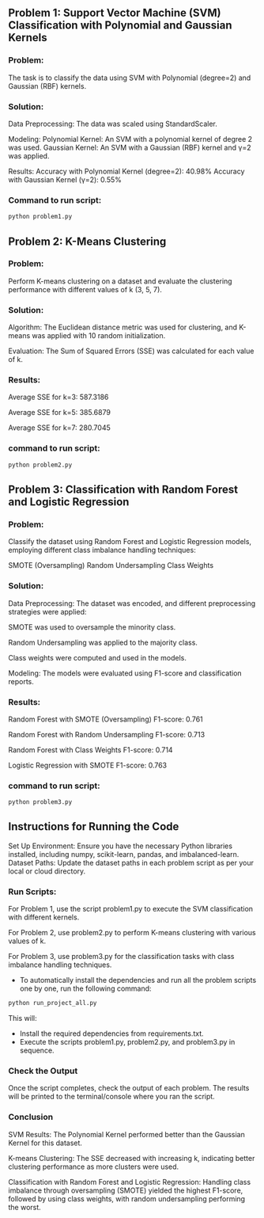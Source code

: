 ## Problem 1: Support Vector Machine (SVM) Classification with Polynomial and Gaussian Kernels

### Problem:
The task is to classify the data using SVM with Polynomial (degree=2) and Gaussian (RBF) kernels.

### Solution:
Data Preprocessing: The data was scaled using StandardScaler.

Modeling:
Polynomial Kernel: An SVM with a polynomial kernel of degree 2 was used.
Gaussian Kernel: An SVM with a Gaussian (RBF) kernel and γ=2 was applied.

Results:
Accuracy with Polynomial Kernel (degree=2): 40.98%
Accuracy with Gaussian Kernel (γ=2): 0.55%

### Command to run script:
```python
python problem1.py
```

## Problem 2: K-Means Clustering
### Problem:
Perform K-means clustering on a dataset and evaluate the clustering performance with different values of k (3, 5, 7).

### Solution:
Algorithm: The Euclidean distance metric was used for clustering, and K-means was applied with 10 random initialization.

Evaluation: The Sum of Squared Errors (SSE) was calculated for each value of k.

### Results:
Average SSE for k=3: 587.3186

Average SSE for k=5: 385.6879

Average SSE for k=7: 280.7045

### command to run script:
```python
python problem2.py
```

## Problem 3: Classification with Random Forest and Logistic Regression
### Problem:
Classify the dataset using Random Forest and Logistic Regression models, employing different class imbalance handling techniques:

SMOTE (Oversampling)
Random Undersampling
Class Weights

### Solution:
Data Preprocessing: The dataset was encoded, and different preprocessing strategies were applied:

SMOTE was used to oversample the minority class.

Random Undersampling was applied to the majority class.

Class weights were computed and used in the models.

Modeling: The models were evaluated using F1-score and classification reports.

### Results:
Random Forest with SMOTE (Oversampling) F1-score: 0.761

Random Forest with Random Undersampling F1-score: 0.713

Random Forest with Class Weights F1-score: 0.714

Logistic Regression with SMOTE F1-score: 0.763

### command to run script:

```python
python problem3.py
```

## Instructions for Running the Code
Set Up Environment: Ensure you have the necessary Python libraries installed, including numpy, scikit-learn, pandas, and imbalanced-learn.
Dataset Paths: Update the dataset paths in each problem script as per your local or cloud directory.

### Run Scripts:
For Problem 1, use the script problem1.py to execute the SVM classification with different kernels.

For Problem 2, use problem2.py to perform K-means clustering with various values of k.

For Problem 3, use problem3.py for the classification tasks with class imbalance handling techniques.

* To automatically install the dependencies and run all the problem scripts one by one, run the following command:

```python
python run_project_all.py
```

This will:

- Install the required dependencies from requirements.txt.
- Execute the scripts problem1.py, problem2.py, and problem3.py in sequence.

### Check the Output
Once the script completes, check the output of each problem. The results will be printed to the terminal/console where you ran the script.

### Conclusion
SVM Results: The Polynomial Kernel performed better than the Gaussian Kernel for this dataset.

K-means Clustering: The SSE decreased with increasing k, indicating better clustering performance as more clusters were used.

Classification with Random Forest and Logistic Regression: Handling class imbalance through oversampling (SMOTE) yielded the highest F1-score, followed by using class weights, with random undersampling performing the worst.
